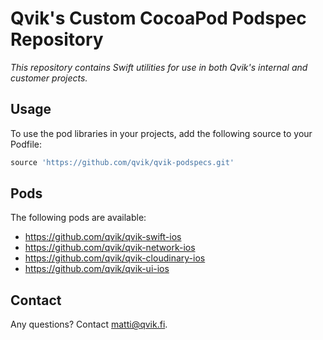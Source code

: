 # Qvik's Custom CocoaPod Podspec Repository

*This repository contains Swift utilities for use in both Qvik's internal and customer projects.*

## Usage

To use the pod libraries in your projects, add the following source to your Podfile:

```ruby
source 'https://github.com/qvik/qvik-podspecs.git'
```

## Pods 

The following pods are available:

- https://github.com/qvik/qvik-swift-ios
- https://github.com/qvik/qvik-network-ios
- https://github.com/qvik/qvik-cloudinary-ios
- https://github.com/qvik/qvik-ui-ios

## Contact

Any questions? Contact matti@qvik.fi.

